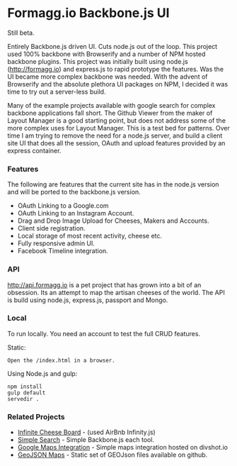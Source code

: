 Formagg.io Backbone.js UI
===============
Still beta.



Entirely Backbone.js driven UI. Cuts node.js out of the loop. This project
used 100% backbone with Browserify and a number of NPM hosted backbone plugins.
This project was initially built using node.js (http://formagg.io) and express.js
to rapid prototype the features. Was the UI became more complex backbone was
needed. With the advent of Browserify and the absolute plethora UI packages
on NPM, I decided it was time to try out a server-less build.

Many of the example projects available with google search for complex backbone
applications fall short. The Github Viewer from the maker of Layout Manager is
a good starting point, but does not address some of the more complex uses
for Layout Manager. This is a test bed for patterns. Over time I am trying to
remove the need for a node.js server, and build a client site UI that does
all the session, OAuth and upload features provided by an express container.

### Features
The following are features that the current site has in the node.js version
and will be ported to the backbone.js version.

* OAuth Linking to a Google.com
* OAuth Linking to an Instagram Account.
* Drag and Drop Image Upload for Cheeses, Makers and Accounts.
* Client side registration.
* Local storage of most recent activity, cheese etc.
* Fully responsive admin UI.
* Facebook Timeline integration.

### API
<http://api.formagg.io> is a pet project that has grown into a bit of an
obsession. Its an attempt to map the artisan cheeses of the world. The API
is build using node.js, express.js, passport and Mongo.

### Local
To run locally. You need an account to test the full CRUD features.

Static:

    Open the /index.html in a browser.

Using Node.js and gulp:

    npm install
    gulp default
    servedir .

### Related Projects
 * [Infinite Cheese Board](http://happypath.ws/formaggio-infinite-scroll) - (used AirBnb Infinity.js)
 * [Simple Search](http://happypath.ws/formaggio-search) - Simple Backbone.js
 each tool.
 * [Google Maps Integration](http://formaggio.divshot.io) - Simple maps integration
 hosted on divshot.io
 * [GeoJSON Maps](https://github.com/d1b1/geojson-makers) - Static set of GEOJson
 files available on github.
